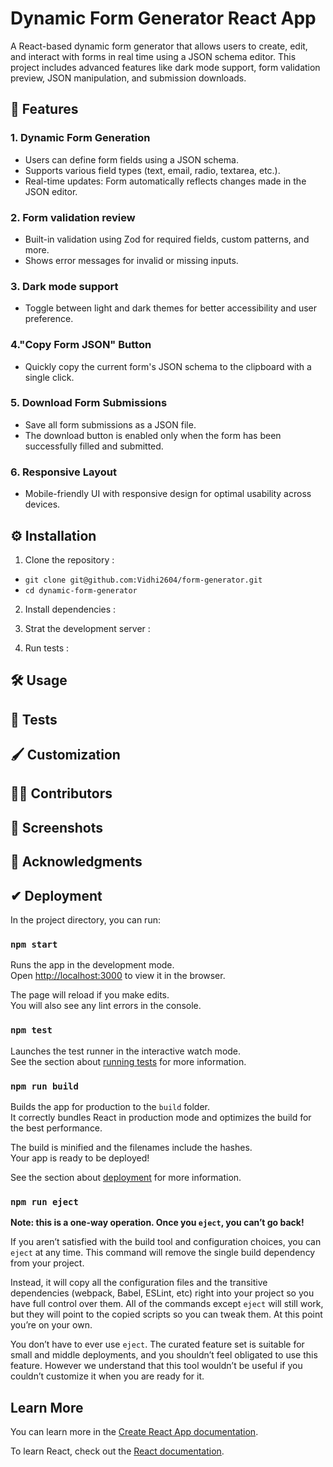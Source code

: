# Dynamic Form Generator React App

A React-based dynamic form generator that allows users to create, edit, and interact with forms in real time using a JSON schema editor. This project includes advanced features like dark mode support, form validation preview, JSON manipulation, and submission downloads.

## 🚀 Features
<h3>1. Dynamic Form Generation</h3>

- Users can define form fields using a JSON schema.
- Supports various field types (text, email, radio, textarea, etc.).
- Real-time updates: Form automatically reflects changes made in the JSON editor.

<h3>2. Form validation review</h3>

- Built-in validation using Zod for required fields, custom patterns, and more.
- Shows error messages for invalid or missing inputs.

<h3>3. Dark mode support</h3>

- Toggle between light and dark themes for better accessibility and user preference.
  
<h3>4."Copy Form JSON" Button</h3>

- Quickly copy the current form's JSON schema to the clipboard with a single click.

<h3>5. Download Form Submissions</h3>

- Save all form submissions as a JSON file.
- The download button is enabled only when the form has been successfully filled and submitted.

<h3>6. Responsive Layout</h3>

- Mobile-friendly UI with responsive design for optimal usability across devices.


## ⚙️ Installation
1. Clone the repository :
- `git clone git@github.com:Vidhi2604/form-generator.git`
- `cd dynamic-form-generator`

2. Install dependencies :

3. Strat the development server :

4. Run tests :


## 🛠️ Usage

## 🧪 Tests

## 🖌️ Customization

## 👩‍💻 Contributors

## 📸 Screenshots

## 🌟 Acknowledgments

## ✔ Deployment

In the project directory, you can run:

### `npm start`

Runs the app in the development mode.\
Open [http://localhost:3000](http://localhost:3000) to view it in the browser.

The page will reload if you make edits.\
You will also see any lint errors in the console.

### `npm test`

Launches the test runner in the interactive watch mode.\
See the section about [running tests](https://facebook.github.io/create-react-app/docs/running-tests) for more information.

### `npm run build`

Builds the app for production to the `build` folder.\
It correctly bundles React in production mode and optimizes the build for the best performance.

The build is minified and the filenames include the hashes.\
Your app is ready to be deployed!

See the section about [deployment](https://facebook.github.io/create-react-app/docs/deployment) for more information.

### `npm run eject`

**Note: this is a one-way operation. Once you `eject`, you can’t go back!**

If you aren’t satisfied with the build tool and configuration choices, you can `eject` at any time. This command will remove the single build dependency from your project.

Instead, it will copy all the configuration files and the transitive dependencies (webpack, Babel, ESLint, etc) right into your project so you have full control over them. All of the commands except `eject` will still work, but they will point to the copied scripts so you can tweak them. At this point you’re on your own.

You don’t have to ever use `eject`. The curated feature set is suitable for small and middle deployments, and you shouldn’t feel obligated to use this feature. However we understand that this tool wouldn’t be useful if you couldn’t customize it when you are ready for it.

## Learn More

You can learn more in the [Create React App documentation](https://facebook.github.io/create-react-app/docs/getting-started).

To learn React, check out the [React documentation](https://reactjs.org/).
